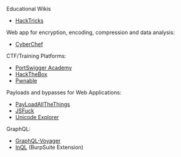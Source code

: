 Educational Wikis
- [HackTricks](https://book.hacktricks.xyz/) 

Web app for encryption, encoding, compression and data analysis:
- [CyberChef](https://gchq.github.io/CyberChef/) 

CTF/Training Platforms:
- [PortSwigger Academy](https://portswigger.net/web-security)
- [HackTheBox](https://www.hackthebox.com/)
- [Pwnable](https://pwnable.kr/play.php)

Payloads and bypasses for Web Applications:
- [PayLoadAllTheThings](https://github.com/swisskyrepo/PayloadsAllTheThings)
- [JSFuck](https://jsfuck.com/)
- [Unicode Explorer](https://unicode-explorer.com/)

GraphQL:
- [GraphQL-Voyager](https://github.com/graphql-kit/graphql-voyager)
- [InQL](https://github.com/doyensec/inql) (BurpSuite Extension)


